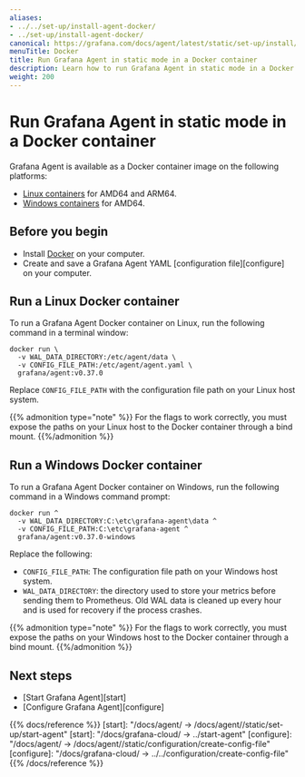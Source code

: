 ```yaml
---
aliases:
- ../../set-up/install-agent-docker/
- ../set-up/install-agent-docker/
canonical: https://grafana.com/docs/agent/latest/static/set-up/install/install-agent-docker/
menuTitle: Docker
title: Run Grafana Agent in static mode in a Docker container
description: Learn how to run Grafana Agent in static mode in a Docker container
weight: 200
---
```


# Run Grafana Agent in static mode in a Docker container

Grafana Agent is available as a Docker container image on the following platforms:

* [Linux containers][] for AMD64 and ARM64.
* [Windows containers][] for AMD64.

[Linux containers]: #run-a-linux-docker-container
[Windows containers]: #run-a-windows-docker-container

## Before you begin

* Install [Docker][] on your computer.
* Create and save a Grafana Agent YAML [configuration file][configure] on your computer.

[Docker]: https://docker.io

## Run a Linux Docker container

To run a Grafana Agent Docker container on Linux, run the following command in a terminal window:

```shell
docker run \
  -v WAL_DATA_DIRECTORY:/etc/agent/data \
  -v CONFIG_FILE_PATH:/etc/agent/agent.yaml \
  grafana/agent:v0.37.0
```

Replace `CONFIG_FILE_PATH` with the configuration file path on your Linux host system.

{{% admonition type="note" %}}
For the flags to work correctly, you must expose the paths on your Linux host to the Docker container through a bind mount.
{{%/admonition %}}

## Run a Windows Docker container

To run a Grafana Agent Docker container on Windows, run the following command in a Windows command prompt:

```shell
docker run ^
  -v WAL_DATA_DIRECTORY:C:\etc\grafana-agent\data ^
  -v CONFIG_FILE_PATH:C:\etc\grafana-agent ^
  grafana/agent:v0.37.0-windows
```

Replace the following:

* `CONFIG_FILE_PATH`: The configuration file path on your Windows host system.
* `WAL_DATA_DIRECTORY`: the directory used to store your metrics before sending them to Prometheus. Old WAL data is cleaned up every hour and is used for recovery if the process crashes.

{{% admonition type="note" %}}
For the flags to work correctly, you must expose the paths on your Windows host to the Docker container through a bind mount.
{{%/admonition %}}

## Next steps

- [Start Grafana Agent][start]
- [Configure Grafana Agent][configure]

{{% docs/reference %}}
[start]: "/docs/agent/ -> /docs/agent/<AGENT VERSION>/static/set-up/start-agent"
[start]: "/docs/grafana-cloud/ -> ../start-agent"
[configure]: "/docs/agent/ -> /docs/agent/<AGENT VERSION>/static/configuration/create-config-file"
[configure]: "/docs/grafana-cloud/ -> ../../configuration/create-config-file"
{{% /docs/reference %}}
